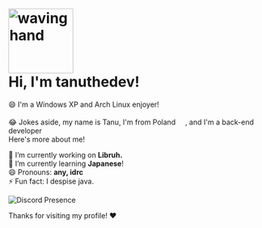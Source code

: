 
<h1><img src="https://em-content.zobj.net/thumbs/120/apple/325/waving-hand_1f44b.png" alt="waving hand" width="128px" height="128px"><br>Hi, I'm <strong>tanuthedev</strong>!</h1>

<p>😄 I'm a Windows XP and Arch Linux enjoyer!<br><br>😂 Jokes aside, my name is Tanu, I'm from Poland <img src="https://em-content.zobj.net/thumbs/120/apple/325/flag-poland_1f1f5-1f1f1.png" width="15px" height="15px">, and I'm a back-end developer<br>Here's more about me!</p>

  <p>🔭 I’m currently working on <strong>Libruh.</strong><br>🌱 I’m currently learning <strong>Japanese</strong>!<br>😄 Pronouns: <strong>any, idrc</strong><br>⚡ Fun fact: I despise java.</p>

<img src="https://lanyard.cnrad.dev/api/852612510280319016" alt="Discord Presence" align="center">

<p>Thanks for visiting my profile! ❤️</p>
